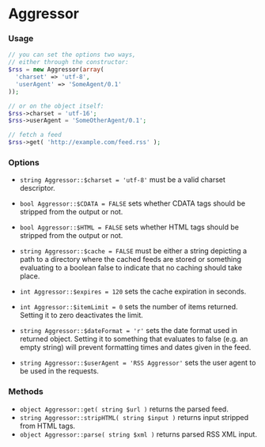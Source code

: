 # Aggressor

### Usage

```php
// you can set the options two ways,
// either through the constructor:
$rss = new Aggressor(array(
  'charset' => 'utf-8',
  'userAgent' => 'SomeAgent/0.1'
));

// or on the object itself:
$rss->charset = 'utf-16';
$rss->userAgent = 'SomeOtherAgent/0.1';

// fetch a feed
$rss->get( 'http://example.com/feed.rss' );
```


### Options

- `string Aggressor::$charset = 'utf-8'` must be a valid charset descriptor.

- `bool Aggressor::$CDATA = FALSE` sets whether CDATA tags should be stripped from the output
  or not.

- `bool Aggressor::$HTML = FALSE` sets whether HTML tags should be stripped from the output
  or not.

- `string Aggressor::$cache = FALSE` must be either a string depicting a path to a directory
  where the cached feeds are stored or something evaluating to a boolean false to indicate that no caching
  should take place.

- `int Aggressor::$expires = 120` sets the cache expiration in seconds.

- `int Aggressor::$itemLimit = 0` sets the number of items returned. Setting it to zero deactivates the limit.

- `string Aggressor::$dateFormat = 'r'` sets the date format used in returned object. Setting it to something that
  evaluates to false (e.g. an empty string) will prevent formatting times and dates given in the feed.

- `string Aggressor::$userAgent = 'RSS Aggressor'` sets the user agent to be used in the requests.


### Methods

- `object Aggressor::get( string $url )` returns the parsed feed.
- `string Aggressor::stripHTML( string $input )` returns input stripped from HTML tags.
- `object Aggressor::parse( string $xml )` returns parsed RSS XML input.